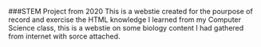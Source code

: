 ###STEM Project from 2020
This is a webstie created for the pourpose of record and exercise the HTML knowledge I learned from my Computer Science class, this is a webstie on some biology content I had gathered from internet with sorce attached.
